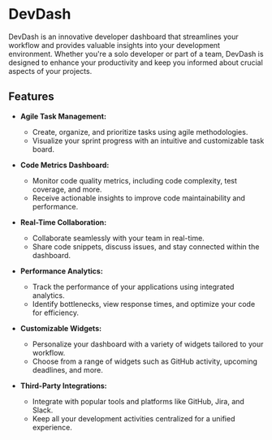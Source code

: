 # DevDash

DevDash is an innovative developer dashboard that streamlines your workflow and provides valuable insights into your development environment. Whether you're a solo developer or part of a team, DevDash is designed to enhance your productivity and keep you informed about crucial aspects of your projects.

## Features

- **Agile Task Management:**
  - Create, organize, and prioritize tasks using agile methodologies.
  - Visualize your sprint progress with an intuitive and customizable task board.

- **Code Metrics Dashboard:**
  - Monitor code quality metrics, including code complexity, test coverage, and more.
  - Receive actionable insights to improve code maintainability and performance.

- **Real-Time Collaboration:**
  - Collaborate seamlessly with your team in real-time.
  - Share code snippets, discuss issues, and stay connected within the dashboard.

- **Performance Analytics:**
  - Track the performance of your applications using integrated analytics.
  - Identify bottlenecks, view response times, and optimize your code for efficiency.

- **Customizable Widgets:**
  - Personalize your dashboard with a variety of widgets tailored to your workflow.
  - Choose from a range of widgets such as GitHub activity, upcoming deadlines, and more.

- **Third-Party Integrations:**
  - Integrate with popular tools and platforms like GitHub, Jira, and Slack.
  - Keep all your development activities centralized for a unified experience.

